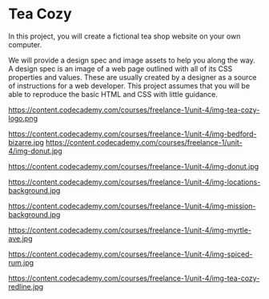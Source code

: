 # Tea Cozy

In this project, you will create a fictional tea shop website on your own computer.

We will provide a design spec and image assets to help you along the way. A design spec is an image of a web page outlined with all of its CSS properties and values. These are usually created by a designer as a source of instructions for a web developer. This project assumes that you will be able to reproduce the basic HTML and CSS with little guidance.

<https://content.codecademy.com/courses/freelance-1/unit-4/img-tea-cozy-logo.png>

<https://content.codecademy.com/courses/freelance-1/unit-4/img-bedford-bizarre.jpg>
<https://content.codecademy.com/courses/freelance-1/unit-4/img-donut.jpg>

<https://content.codecademy.com/courses/freelance-1/unit-4/img-donut.jpg>

<https://content.codecademy.com/courses/freelance-1/unit-4/img-locations-background.jpg>

<https://content.codecademy.com/courses/freelance-1/unit-4/img-mission-background.jpg>

<https://content.codecademy.com/courses/freelance-1/unit-4/img-myrtle-ave.jpg>

<https://content.codecademy.com/courses/freelance-1/unit-4/img-spiced-rum.jpg>

<https://content.codecademy.com/courses/freelance-1/unit-4/img-tea-cozy-redline.jpg>
